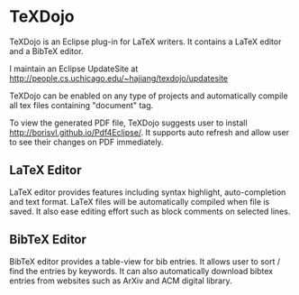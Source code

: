 # TeXDojo
TeXDojo is an Eclipse plug-in for LaTeX writers. It contains a LaTeX editor and a BibTeX editor.

I maintain an Eclipse UpdateSite at http://people.cs.uchicago.edu/~hajiang/texdojo/updatesite

TeXDojo can be enabled on any type of projects and automatically compile all tex files containing "document" tag.

To view the generated PDF file, TeXDojo suggests user to install http://borisvl.github.io/Pdf4Eclipse/. It supports auto refresh and allow user to see their changes on PDF immediately.

## LaTeX Editor
LaTeX editor provides features including syntax highlight, auto-completion and text format. LaTeX files will be automatically compiled when file is saved. It also ease editing effort such as block comments on selected lines.
## BibTeX Editor
BibTeX editor provides a table-view for bib entries. It allows user to sort / find the entries by keywords. It can also automatically download bibtex entries from websites such as ArXiv and ACM digital library.

